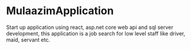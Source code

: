 # MulaazimApplication
Start up application using react, asp.net core web api and sql server development, this application is a job search for low level staff like driver, maid, servant etc. 
